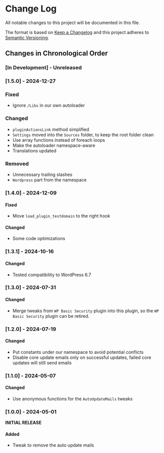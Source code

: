 # Change Log

All notable changes to this project will be documented in this file.

The format is based on [Keep a Changelog](http://keepachangelog.com/)
and this project adheres to [Semantic Versioning](http://semver.org/).

<!--
GitHub MD Syntax:
https://docs.github.com/en/get-started/writing-on-github/getting-started-with-writing-and-formatting-on-github/basic-writing-and-formatting-syntax

Highlighting:
https://docs.github.com/assets/cb-41128/mw-1440/images/help/writing/alerts-rendered.webp

> [!NOTE]
> Highlights information that users should take into account, even when skimming.

> [!IMPORTANT]
> Crucial information necessary for users to succeed.

> [!WARNING]
> Critical content demanding immediate user attention due to potential risks.
-->

## Changes in Chronological Order

### [In Development] - Unreleased

<!--
Section Order:

### Added
### Fixed
### Changed
### Deprecated
### Removed
### Security
-->

### [1.5.0] - 2024-12-27

### Fixed

- Ignore `/Libs` in our own autoloader

### Changed

- `pluginActionsLink` method simplified
- `Settings` moved into the `Sources` folder, to keep the root folder clean
- Use array functions instead of foreach loops
- Make the autoloader namespace-aware
- Translations updated

### Removed

- Unnecessary trailing slashes
- `Wordpress` part from the namespace

### [1.4.0] - 2024-12-09

#### Fixed

- Move `load_plugin_textdomain` to the right hook

#### Changed

- Some code optimizations

### [1.3.1] - 2024-10-16

#### Changed

- Tested compatibility to WordPress 6.7

### [1.3.0] - 2024-07-31

#### Changed

- Merge tweaks from `WP Basic Security` plugin into this plugin, so the `WP Basic Security` plugin can be retired.

### [1.2.0] - 2024-07-19

#### Changed

- Put constants under our namespace to avoid potential conflicts
- Disable core update emails only on successful updates, failed core updates will still send emails

### [1.1.0] - 2024-05-07

#### Changed

- Use anonymous functions for the `AutoUpdateMails` tweaks

### [1.0.0] - 2024-05-01

**INITIAL RELEASE**

#### Added

- Tweak to remove the auto update mails
